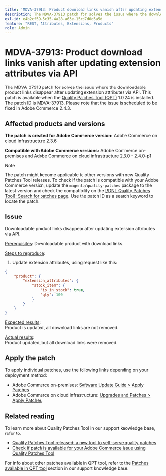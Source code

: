 ```yaml
---
title: 'MDVA-37913: Product download links vanish after updating extension attributes via API'
description: The MDVA-37913 patch for solves the issue where the downloadable product links disappear after updating extension attributes via API. This patch is available when the [Quality Patches Tool (QPT)](/help/announcements/adobe-commerce-announcements/magento-quality-patches-released-new-tool-to-self-serve-quality-patches.md) 1.0.24 is installed. The patch ID is MDVA-37913. Please note that the issue is scheduled to be fixed in Adobe Commerce 2.4.3.
exl-id: e4b2cf59-5c35-4a28-a63e-15cd7d0d5a5d
feature: "REST, Attributes, Extensions, Products"
role: Admin
---
```

# MDVA-37913: Product download links vanish after updating extension attributes via API

The MDVA-37913 patch for solves the issue where the downloadable product links disappear after updating extension attributes via API. This patch is available when the [Quality Patches Tool (QPT)](/help/announcements/adobe-commerce-announcements/magento-quality-patches-released-new-tool-to-self-serve-quality-patches.md) 1.0.24 is installed. The patch ID is MDVA-37913. Please note that the issue is scheduled to be fixed in Adobe Commerce 2.4.3.


## Affected products and versions

**The patch is created for Adobe Commerce version:**
Adobe Commerce on cloud infrastructure 2.3.6

**Compatible with Adobe Commerce versions:**
Adobe Commerce on-premises and Adobe Commerce on cloud infrastructure 2.3.0 - 2.4.0-p1
>[!NOTE]
>
>The patch might become applicable to other versions with new Quality Patches Tool releases. To check if the patch is compatible with your Adobe Commerce version, update the `magento/quality-patches` package to the latest version and check the compatibility on the [[!DNL Quality Patches Tool]: Search for patches page](https://devdocs.magento.com/quality-patches/tool.html#patch-grid). Use the patch ID as a search keyword to locate the patch.


## Issue

Downloadable product links disappear after updating extension attributes via API.

<u>Prerequisites</u>:
Downloadable product with download links.

<u>Steps to reproduce</u>:

1. Update extension attributes, using request like this:

```JSON
{
    "product": {
        "extension_attributes": {
            "stock_item": {
                "is_in_stock": true,
                "qty": 100
            }
        }
    }
}
```

<u>Expected results</u>:<br>
Product is updated, all download links are not removed.

<u>Actual results</u>:<br>
Product updated, but all download links were removed.


## Apply the patch

To apply individual patches, use the following links depending on your deployment method:

* Adobe Commerce on-premises: [Software Update Guide > Apply Patches](https://devdocs.magento.com/guides/v2.4/comp-mgr/patching/mqp.html)
* Adobe Commerce on cloud infrastructure: [Upgrades and Patches > Apply Patches](https://devdocs.magento.com/cloud/project/project-patch.html)

## Related reading

To learn more about Quality Patches Tool in our support knowledge base, refer to:

* [Quality Patches Tool released: a new tool to self-serve quality patches](/help/announcements/adobe-commerce-announcements/magento-quality-patches-released-new-tool-to-self-serve-quality-patches.md)
* [Check if patch is available for your Adobe Commerce issue using Quality Patches Tool](/help/support-tools/patches-available-in-qpt-tool/check-patch-for-magento-issue-with-magento-quality-patches.md)

For info about other patches available in QPT tool, refer to the [Patches available in QPT tool](https://support.magento.com/hc/en-us/sections/360010506631-Patches-available-in-QPT-tool-) section in our support knowledge base.

